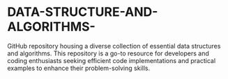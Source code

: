 # DATA-STRUCTURE-AND-ALGORITHMS-
 GitHub repository housing a diverse collection of essential data structures and algorithms. This repository is a go-to resource for developers and coding enthusiasts seeking efficient code implementations and practical examples to enhance their problem-solving skills.
